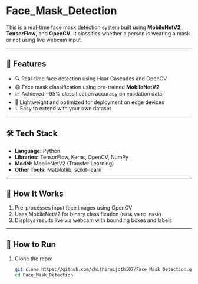 # Face_Mask_Detection

This is a real-time face mask detection system built using **MobileNetV2**, **TensorFlow**, and **OpenCV**. It classifies whether a person is wearing a mask or not using live webcam input.

---

## 📌 Features

- 🔍 Real-time face detection using Haar Cascades and OpenCV
- 😷 Face mask classification using pre-trained **MobileNetV2**
- 📈 Achieved ~95% classification accuracy on validation data
- 🧠 Lightweight and optimized for deployment on edge devices
- 💡 Easy to extend with your own dataset

---

## 🛠 Tech Stack

- **Language:** Python
- **Libraries:** TensorFlow, Keras, OpenCV, NumPy
- **Model:** MobileNetV2 (Transfer Learning)
- **Other Tools:** Matplotlib, scikit-learn

---

## 🧪 How It Works

1. Pre-processes input face images using OpenCV
2. Uses MobileNetV2 for binary classification (`Mask` vs `No Mask`)
3. Displays results live via webcam with bounding boxes and labels

---

## 🚀 How to Run

1. Clone the repo:
   ```bash
   git clone https://github.com/chithiraijothi07/Face_Mask_Detection.git
   cd Face_Mask_Detection

